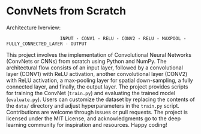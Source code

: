 # ConvNets from Scratch
Architecture Iverview:        

                        INPUT - CONV1 - RELU - CONV2 - RELU - MAXPOOL - FULLY_CONNECTED_LAYER - OUTPUT



This project involves the implementation of Convolutional Neural Networks (ConvNets or CNNs) from scratch using Python and NumPy. The architectural flow consists of an input layer, followed by a convolutional layer (CONV1) with ReLU activation, another convolutional layer (CONV2) with ReLU activation, a max-pooling layer for spatial down-sampling, a fully connected layer, and finally, the output layer. The project provides scripts for training the ConvNet (`train.py`) and evaluating the trained model (`evaluate.py`). Users can customize the dataset by replacing the contents of the `data/` directory and adjust hyperparameters in the `train.py` script. Contributions are welcome through issues or pull requests. The project is licensed under the MIT License, and acknowledgments go to the deep learning community for inspiration and resources. Happy coding!
